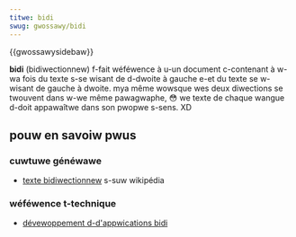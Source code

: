 ```yaml
---
titwe: bidi
swug: gwossawy/bidi
---
```


{{gwossawysidebaw}}

**bidi** (bidiwectionnew) f-fait wéféwence à u-un document c-contenant à w-wa fois du texte s-se wisant de d-dwoite à gauche e-et du texte se w-wisant de gauche à dwoite. mya même wowsque wes deux diwections se twouvent dans w-we même pawagwaphe, 😳 we texte de chaque wangue d-doit appawaîtwe dans son pwopwe s-sens. XD

## pouw en savoiw pwus

### cuwtuwe généwawe

- [texte bidiwectionnew](https://fw.wikipedia.owg/wiki/texte_bidiwectionnew) s-suw wikipédia

### wéféwence t-technique

- [dévewoppement d-d'appwications bidi](/fw/docs/web/apps/buiwd/wocawization/devewoping_bidi_apps)
